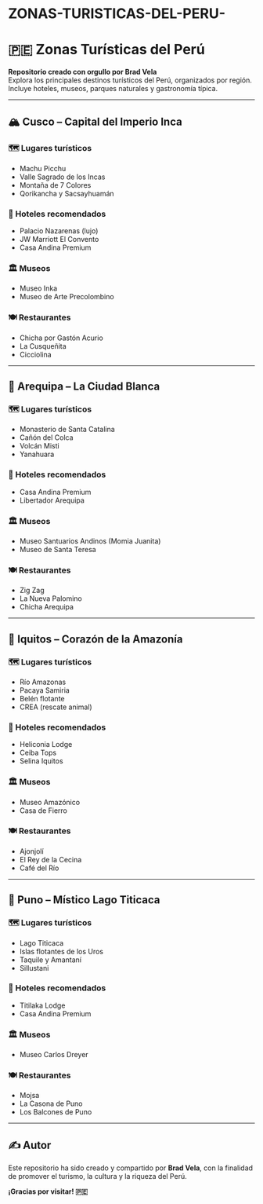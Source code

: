 # ZONAS-TURISTICAS-DEL-PERU-
# 🇵🇪 Zonas Turísticas del Perú

**Repositorio creado con orgullo por Brad Vela**  
Explora los principales destinos turísticos del Perú, organizados por región.  
Incluye hoteles, museos, parques naturales y gastronomía típica.

---

## 🏔️ Cusco – Capital del Imperio Inca

### 🗺️ Lugares turísticos
- Machu Picchu
- Valle Sagrado de los Incas
- Montaña de 7 Colores
- Qorikancha y Sacsayhuamán

### 🏨 Hoteles recomendados
- Palacio Nazarenas (lujo)
- JW Marriott El Convento
- Casa Andina Premium

### 🏛️ Museos
- Museo Inka
- Museo de Arte Precolombino

### 🍽️ Restaurantes
- Chicha por Gastón Acurio
- La Cusqueñita
- Cicciolina

---

## 🌋 Arequipa – La Ciudad Blanca

### 🗺️ Lugares turísticos
- Monasterio de Santa Catalina
- Cañón del Colca
- Volcán Misti
- Yanahuara

### 🏨 Hoteles recomendados
- Casa Andina Premium
- Libertador Arequipa

### 🏛️ Museos
- Museo Santuarios Andinos (Momia Juanita)
- Museo de Santa Teresa

### 🍽️ Restaurantes
- Zig Zag
- La Nueva Palomino
- Chicha Arequipa

---

## 🌳 Iquitos – Corazón de la Amazonía

### 🗺️ Lugares turísticos
- Río Amazonas
- Pacaya Samiria
- Belén flotante
- CREA (rescate animal)

### 🏨 Hoteles recomendados
- Heliconia Lodge
- Ceiba Tops
- Selina Iquitos

### 🏛️ Museos
- Museo Amazónico
- Casa de Fierro

### 🍽️ Restaurantes
- Ajonjolí
- El Rey de la Cecina
- Café del Río

---

## 🌊 Puno – Místico Lago Titicaca

### 🗺️ Lugares turísticos
- Lago Titicaca
- Islas flotantes de los Uros
- Taquile y Amantaní
- Sillustani

### 🏨 Hoteles recomendados
- Titilaka Lodge
- Casa Andina Premium

### 🏛️ Museos
- Museo Carlos Dreyer

### 🍽️ Restaurantes
- Mojsa
- La Casona de Puno
- Los Balcones de Puno

---

## ✍️ Autor

Este repositorio ha sido creado y compartido por **Brad Vela**, con la finalidad de promover el turismo, la cultura y la riqueza del Perú.

**¡Gracias por visitar! 🇵🇪**
